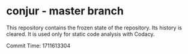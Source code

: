 # conjur - master branch

This repository contains the frozen state of the repository.
Its history is cleared. It is used only for static code
analysis with Codacy.

Commit Time: 1711613304